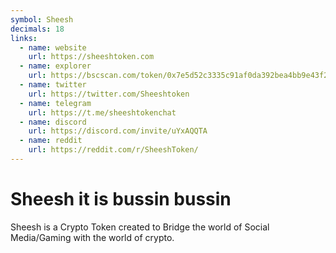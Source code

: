 ```yaml
---
symbol: Sheesh
decimals: 18
links:
  - name: website
    url: https://sheeshtoken.com
  - name: explorer
    url: https://bscscan.com/token/0x7e5d52c3335c91af0da392bea4bb9e43f2aba62c
  - name: twitter
    url: https://twitter.com/Sheeshtoken
  - name: telegram
    url: https://t.me/sheeshtokenchat
  - name: discord
    url: https://discord.com/invite/uYxAQQTA
  - name: reddit
    url: https://reddit.com/r/SheeshToken/
---
```


# Sheesh it is bussin bussin

Sheesh is a Crypto Token created to Bridge the world of Social Media/Gaming with the world of crypto.
